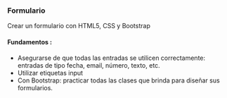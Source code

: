 ### Formulario
Crear un formulario con HTML5, CSS y Bootstrap

 #### Fundamentos :

- Asegurarse de que todas las entradas se utilicen correctamente: entradas de tipo fecha, email, número, texto, etc.
- Utilizar etiquetas input 
- Con Bootstrap:  practicar todas las clases que brinda para diseñar sus formularios.
